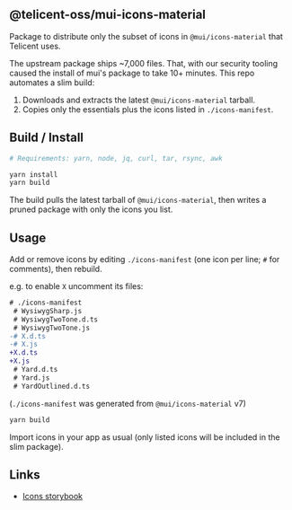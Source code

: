 ## @telicent-oss/mui-icons-material

Package to distribute only the subset of icons in `@mui/icons-material` that Telicent uses. 

The upstream package ships ~7,000 files. That, with our security tooling caused the install of mui's package to take 10+ minutes. This repo automates a slim build:
1. Downloads and extracts the latest `@mui/icons-material` tarball.
2. Copies only the essentials plus the icons listed in `./icons-manifest`.

## Build / Install
```sh
# Requirements: yarn, node, jq, curl, tar, rsync, awk

yarn install
yarn build
```
The build pulls the latest tarball of `@mui/icons-material`, then writes a pruned package with only the icons you list.

## Usage
Add or remove icons by editing `./icons-manifest` (one icon per line; `#` for comments), then rebuild.

e.g. to enable `X` uncomment its files:
```diff
# ./icons-manifest
 # WysiwygSharp.js
 # WysiwygTwoTone.d.ts
 # WysiwygTwoTone.js
-# X.d.ts
-# X.js
+X.d.ts
+X.js
 # Yard.d.ts
 # Yard.js
 # YardOutlined.d.ts
```
(`./icons-manifest` was generated from `@mui/icons-material` v7)
```sh
yarn build
```

Import icons in your app as usual (only listed icons will be included in the slim package).

## Links

* [Icons storybook](https://telicent-oss.github.io/telicent-ds/?path=/story/data-display-icons--all-icons)